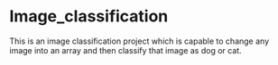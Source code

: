# Image_classification
This is an image classification project which is capable to change any image into an array and then classify that image as dog or cat.

